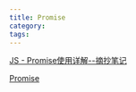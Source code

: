 ```yaml
---
title: Promise
category:
tags:
---
```


[JS - Promise使用详解--摘抄笔记](https://www.cnblogs.com/sweeeper/p/8442613.html)

[Promise](https://www.liaoxuefeng.com/wiki/001434446689867b27157e896e74d51a89c25cc8b43bdb3000/0014345008539155e93fc16046d4bb7854943814c4f9dc2000)
